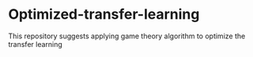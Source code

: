 # Optimized-transfer-learning
This repository suggests applying game theory algorithm to optimize the transfer learning
